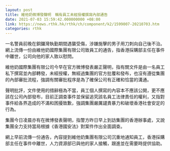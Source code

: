 ```yaml
---
layout: post
title: 維他奶微博發聲明　稱有員工未經授權撰寫內部通告
date: 2021-07-03 15:59:42.000000000 +08:00
link: https://news.rthk.hk/rthk/ch/component/k2/1599007-20210703.htm
categories: rthk
---
```


一名警員前晚在銅鑼灣執勤期間遇襲受傷，涉嫌施擊的男子用刀刺向自己後不治。網上流傳一份由維他奶國際集團有限公司致員工的通告，指香港採購部主任在事件中離世，公司向他的家人致以慰問。

維他奶國際集團有限公司今早在官方微博發表嚴正聲明，指有關文件是由一名員工私下撰寫並內部轉發，未經授權，無經過集團的官方批覆和發布，也沒有遵從集團的內部審批流程，強調有關審批程序是為了確保公司有正確和恰當的溝通。

聲明批評，文件使用的措辭極為不當，員工個人撰寫的內容本不應該公開，更不應該在公司內部發布，目前正調查事件並保留追究該名員工法律責任的權利，又指對事件給各界造成的不滿和困擾致歉，強調集團嚴厲譴責暴力和破壞香港社會安定的行為。

集團今日凌晨亦有在微博發表聲明，指警方昨日早上到訪集團的香港辦事處，又說集團全力支持當局根據《香港國安法》對案件作出全面調查。

網上早前流傳一份通告，內容提到維他奶集團有限公司沉重地通知員工，香港採購部主任在事件中離世，人力資源部已與他的家人接觸，跟進並在需要時提供協助。
